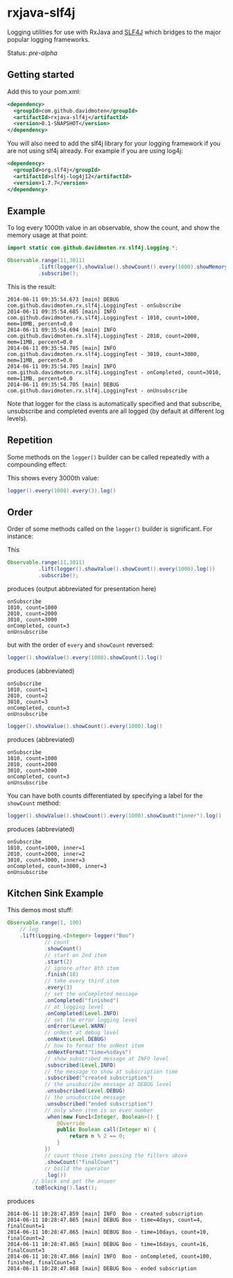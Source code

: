 rxjava-slf4j
============

Logging utilities for use with RxJava and [SLF4J](http://www.slf4j.org/) which bridges to the major popular logging frameworks.

Status: *pre-alpha*

Getting started
-----------------
Add this to your pom.xml:
```xml
<dependency>
  <groupId>com.github.davidmoten</groupId>
  <artifactId>rxjava-slf4j</artifactId>
  <version>0.1-SNAPSHOT</version>
</dependency>
```

You will also need to add the slf4j library for your logging framework if you are not using slf4j already. For example if you are using log4j:

```xml
<dependency>
  <groupId>org.slf4j</groupId>
  <artifactId>slf4j-log4j12</artifactId>
  <version>1.7.7</version>
</dependency>
```

Example
-----------
To log every 1000th value in an observable, show the count, and show the memory usage at that point:

```java
import static com.github.davidmoten.rx.slf4j.Logging.*;

Observable.range(11,3011)
          .lift(logger().showValue().showCount().every(1000).showMemory().log())
          .subscribe();
```

This is the result:
```
2014-06-11 09:35:54.673 [main] DEBUG com.github.davidmoten.rx.slf4j.LoggingTest - onSubscribe
2014-06-11 09:35:54.685 [main] INFO  com.github.davidmoten.rx.slf4j.LoggingTest - 1010, count=1000, mem=10MB, percent=0.0
2014-06-11 09:35:54.694 [main] INFO  com.github.davidmoten.rx.slf4j.LoggingTest - 2010, count=2000, mem=11MB, percent=0.0
2014-06-11 09:35:54.705 [main] INFO  com.github.davidmoten.rx.slf4j.LoggingTest - 3010, count=3000, mem=11MB, percent=0.0
2014-06-11 09:35:54.705 [main] INFO  com.github.davidmoten.rx.slf4j.LoggingTest - onCompleted, count=3010, mem=11MB, percent=0.0
2014-06-11 09:35:54.705 [main] DEBUG com.github.davidmoten.rx.slf4j.LoggingTest - onUnsubscribe
```

Note that logger for the class is automatically specified and that subscribe, unsubscribe and completed events are all logged (by default at different log levels).

Repetition
-------------------------
Some methods on the ```logger()``` builder can be called repeatedly with a compounding effect:

This shows every 3000th value:
```java
logger().every(1000).every(3).log()
```

Order
----------------
Order of some methods called on the ```logger()``` builder is significant. For instance:

This 
```java
Observable.range(11,3011)
          .lift(logger().showValue().showCount().every(1000).log())
          .subscribe();
```
produces (output abbreviated for presentation here)
```
onSubscribe
1010, count=1000
2010, count=2000
3010, count=3000
onCompleted, count=3
onUnsubscribe
```
but with the order of ```every``` and ```showCount``` reversed:
```java
logger().showValue().every(1000).showCount().log()
```
produces (abbreviated)
```
onSubscribe
1010, count=1
2010, count=2
3010, count=3
onCompleted, count=3
onUnsubscribe
```

```java
logger().showValue().showCount().every(1000).log()
```
produces (abbreviated)
```
onSubscribe
1010, count=1000
2010, count=2000
3010, count=3000
onCompleted, count=3
onUnsubscribe
```

You can have both counts differentiated by specifying a label for the ```showCount``` method:

```java
logger().showValue().showCount().every(1000).showCount("inner").log()
```
produces (abbreviated)
```
onSubscribe
1010, count=1000, inner=1
2010, count=2000, inner=2
3010, count=3000, inner=3
onCompleted, count=3000, inner=3
onUnsubscribe
```

Kitchen Sink Example
---------------------------
This demos most stuff:

```java
Observable.range(1, 100)
	// log
	.lift(Logging.<Integer> logger("Boo")
			// count
			.showCount()
			// start on 2nd item
			.start(2)
			// ignore after 8th item
			.finish(18)
			// take every third item
			.every(3)
			// set the onCompleted message
			.onCompleted("finished")
			// at logging level
			.onCompleted(Level.INFO)
			// set the error logging level
			.onError(Level.WARN)
			// onNext at debug level
			.onNext(Level.DEBUG)
			// how to format the onNext item
			.onNextFormat("time=%sdays")
			// show subscribed message at INFO level
			.subscribed(Level.INFO)
			// the message to show at subscription time
			.subscribed("created subscription")
			// the unsubscribe message at DEBUG level
			.unsubscribed(Level.DEBUG)
			// the unsubscribe message
			.unsubscribed("ended subscription")
			// only when item is an even number
			.when(new Func1<Integer, Boolean>() {
				@Override
				public Boolean call(Integer n) {
					return n % 2 == 0;
				}
			})
			// count those items passing the filters above
			.showCount("finalCount")
			// build the operator
			.log())
		// block and get the answer
		.toBlocking().last();
```
produces
```
2014-06-11 10:28:47.859 [main] INFO  Boo - created subscription
2014-06-11 10:28:47.865 [main] DEBUG Boo - time=4days, count=4, finalCount=1
2014-06-11 10:28:47.865 [main] DEBUG Boo - time=10days, count=10, finalCount=2
2014-06-11 10:28:47.865 [main] DEBUG Boo - time=16days, count=16, finalCount=3
2014-06-11 10:28:47.866 [main] INFO  Boo - onCompleted, count=100, finished, finalCount=3
2014-06-11 10:28:47.868 [main] DEBUG Boo - ended subscription
```
